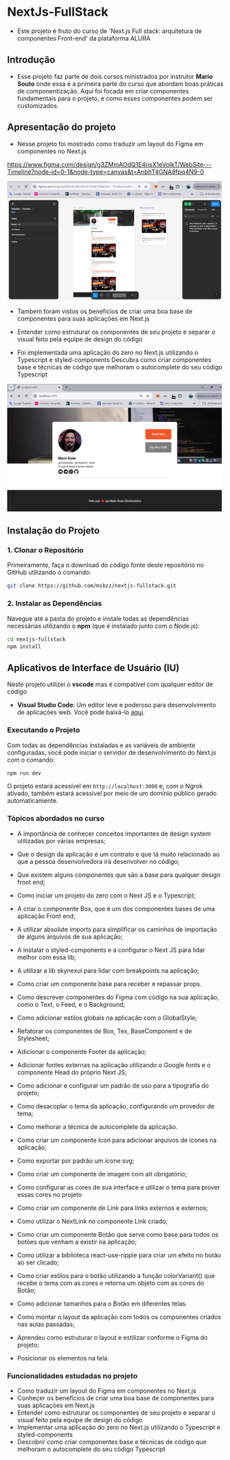 # NextJs-FullStack

- Este projeto é fruto do curso de 'Next.js Full stack: arquitetura de componentes Front-end' da plataforma ALURA

## Introdução

 - Esse projeto faz parte de dois cursos ministrados por instrutor **Mario Souto** onde essa é a primeira parte do curso que abordam boas práticas de componentização. Aqui foi focada em criar componentes fundamentais para o projeto, e como esses componentes podem ser customizados.

## Apresentação do projeto

 - Nesse projeto foi mostrado como traduzir um layout do Figma em componentes no Next.js


 https://www.figma.com/design/g3ZMmAOdQ1E4nsX1eVoIkT/WebSite---Timeline?node-id=0-1&node-type=canvas&t=AnbhT4GNA8fpq4N9-0


<img src="./public/images/figma projeto.png" alt="projeto" width="500"/>

- Tambem foram vistos os benefícios de criar uma boa base de componentes para suas aplicações em Next.js

- Entender como estruturar os componentes de seu projeto e separar o visual feito pela equipe de design do código

- Foi implementada uma aplicação do zero no Next.js utilizando o Typescript e styled-components
Descubra como criar componentes base e técnicas de código que melhoram o autocomplete do seu código Typescript

 <img src="./public/images/projeto.png" alt="projeto" width="500"/>


 ## Instalação do Projeto

### 1. Clonar o Repositório

Primeiramente, faça o download do código fonte deste repositório no GitHub utilizando o comando:

```bash
git clone https://github.com/msbzz/nextjs-fullstack.git
```

### 2. Instalar as Dependências

Navegue até a pasta do projeto e instale todas as dependências necessárias utilizando o **npm** (que é instalado junto com o Node.js):

```bash
cd nextjs-fullstack
npm install
```



## Aplicativos de Interface de Usuário (IU)

Neste projeto utilizei o **vscode** mas é compatível com qualquer editor de código

- **Visual Studio Code**: Um editor leve e poderoso para desenvolvimento de aplicações web. Você pode baixá-lo [aqui](https://code.visualstudio.com/).


### Executando o Projeto

Com todas as dependências instaladas e as variáveis de ambiente configuradas, você pode iniciar o servidor de desenvolvimento do Next.js com o comando:

```bash
npm run dev
```

O projeto estará acessível em `http://localhost:3000` e, com o Ngrok ativado, também estará acessível por meio de um domínio público gerado automaticamente.



 ### Tópicos abordados no curso


- A importância de conhecer conceitos importantes de design system utilizadas por várias empresas;
- Que o design da aplicação é um contrato e que tá muito relacionado ao que a pessoa desenvolvedora irá desenvolver no código;
- Que existem alguns componentes que são a base para qualquer design front end;
- Como iniciar um projeto do zero com o Next JS e o Typescript;
- A criar o componente Box, que é um dos componentes bases de uma aplicação Front end;
- A utilizar absolute imports para simplificar os caminhos de importação de alguns arquivos de sua aplicação;
- A instalar o styled-components e a configurar o Next JS para lidar melhor com essa lib;
- A utilizar a lib skynexui para lidar com breakpoints na aplicação;
- Como criar um componente base para receber e repassar props.

- Como descrever componentes do Figma com código na sua aplicação, como o Text, o Feed, e o Background;
- Como adicionar estilos globais na aplicação com o GlobalStyle;
- Refatorar os componentes de Box, Tex, BaseComponent e de Stylesheet;
- Adicionar o componente Footer da aplicação;
- Adicionar fontes externas na aplicação utilizando o Google fonts e o componente Head do próprio Next JS;
- Como adicionar e configurar um padrão de uso para a tipografia do projeto;
- Como desacoplar o tema da aplicação, configurando um provedor de tema;
- Como melhorar a técnica de autocomplete da aplicação.

- Como criar um componente Icon para adicionar arquivos de ícones na aplicação;
- Como exportar por padrão um icone svg;
- Como criar um componente de imagem com alt obrigatório;
- Como configurar as cores de sua interface e utilizar o tema para prover essas cores no projeto

- Como criar um componente de Link para links externos e externos;
- Como utilizar o NextLink no componente Link criado;
- Como criar um componente Botão que serve como base para todos os botões que venham a existir na aplicação;
- Como utilizar a biblioteca react-use-ripple para criar um efeito no botão ao ser clicado;
- Como criar estilos para o botão utilizando a função colorVariant() que recebe o tema com as cores e retorna um objeto com as cores do Botão;
- Como adicionar tamanhos para o Botão em diferentes telas.

- Como montar o layout da aplicação com todos os componentes criados nas aulas passadas;
- Aprendeu como estruturar o layout e estilizar conforme o Figma do projeto;
- Posicionar os elementos na tela.

### Funcionalidades estudadas no projeto


- Como traduzir um layout do Figma em componentes no Next.js
- Conheçer os benefícios de criar uma boa base de componentes para suas aplicações em Next.js
- Entender como estruturar os componentes de seu projeto e separar o visual feito pela equipe de design do código
- Implementar uma aplicação do zero no Next.js utilizando o Typescript e styled-components
- Descobrir como criar componentes base e técnicas de código que melhoram o autocomplete do seu código Typescript
